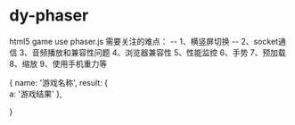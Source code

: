 # dy-phaser

  html5 game use phaser.js
  需要关注的难点：
  --	1、横竖屏切换
  --	2、socket通信
  3、音频播放和兼容性问题
  4、浏览器兼容性
  5、性能监控
  6、手势
  7、预加载
  8、缩放
  9、使用手机重力等

  {
  	name: '游戏名称',
  	result: {	
  		a: '游戏结果'
  	},
	
  }